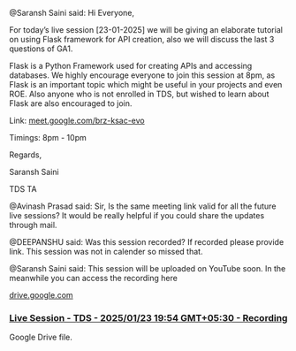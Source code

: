 @Saransh Saini said: Hi Everyone,


For today’s live session \[23\-01\-2025] we will be giving an elaborate tutorial on using Flask framework for API creation, also we will discuss the last 3 questions of GA1\.  

Flask is a Python Framework used for creating APIs and accessing databases. We highly encourage everyone to join this session at 8pm, as Flask is an important topic which might be useful in your projects and even ROE. Also anyone who is not enrolled in TDS, but wished to learn about Flask are also encouraged to join.


Link: [meet.google.com/brz\-ksac\-evo](http://meet.google.com/brz-ksac-evo)  

Timings: 8pm \- 10pm


Regards,  

Saransh Saini  

TDS TA


@Avinash Prasad said: Sir, Is the same meeting link valid for all the future live sessions? It would be really helpful if you could share the updates through mail.


@DEEPANSHU said: Was this session recorded? If recorded please provide link. This session was not in calender so missed that.


@Saransh Saini said: This session will be uploaded on YouTube soon. In the meanwhile you can access the recording here



[drive.google.com](https://drive.google.com/file/d/1w-zklGDSInE1n_T_bIGgo9GFE9_jPhTe/view?usp=drivesdk)



### [Live Session \- TDS \- 2025/01/23 19:54 GMT\+05:30 \- Recording](https://drive.google.com/file/d/1w-zklGDSInE1n_T_bIGgo9GFE9_jPhTe/view?usp=drivesdk)


Google Drive file.







